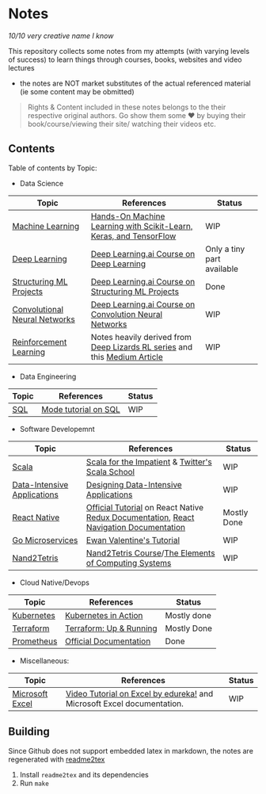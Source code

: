 # Notes
*10/10 very creative name I know*

This repository collects some notes from my attempts (with varying levels of success) 
to learn things through courses, books, websites and video lectures
- the notes are NOT market substitutes of the actual referenced material 
  (ie some content may be obmitted)

> Rights & Content included in these notes  belongs to the their respective original  authors. 
> Go show them some :heart: by buying their book/course/viewing their site/
> watching their videos etc.

## Contents
Table of contents  by Topic:
- Data Science

| Topic | References | Status |
| --- | --- | --- |
| [Machine Learning](build/data_science/hands_on_ml/hands_on_ml.md) | [Hands-On Machine Learning with Scikit-Learn, Keras, and TensorFlow](https://www.oreilly.com/library/view/hands-on-machine-learning/9781492032632/) | WIP |
| [Deep Learning](build/data_science/deep_learning_ai/deep_learning.md) | [Deep Learning.ai Course on Deep Learning](https://www.coursera.org/learn/neural-networks-deep-learning) | Only a tiny part available |
| [Structuring ML Projects](build/data_science/deep_learning_ai/structuring_ml_projects.md) | [Deep Learning.ai Course on Structuring ML Projects](https://www.coursera.org/learn/machine-learning-projects) | Done |
| [Convolutional Neural Networks](build/data_science/deep_learning_ai/convolution_neural_nets.md) | [Deep Learning.ai Course on Convolution Neural Networks](https://www.coursera.org/learn/convolutional-neural-networks) | WIP |
| [Reinforcement Learning](build/data_science/deep_lizard/reinforcement_learning.md) | Notes heavily derived from [Deep Lizards RL series](https://deeplizard.com/learn/playlist/PLZbbT5o_s2xoWNVdDudn51XM8lOuZ_Njv) and this [Medium Article](https://towardsdatascience.com/introduction-to-reinforcement-learning-markov-decision-process-44c533ebf8d) | WIP |


- Data Engineering

| Topic | References | Status |
| --- | --- | --- |
| [SQL](build/data_engineering/sql/sql.md) | [Mode tutorial on SQL](https://mode.com/sql-tutorial/introduction-to-sql) | WIP |


- Software Developemnt

| Topic | References | Status |
| --- | --- | --- |
| [Scala](build/software_dev/scala_impatient/scala.md) | [Scala for the Impatient](https://horstmann.com/scala/) &amp; [Twitter's Scala School]( https://twitter.github.io/scala_school/ ) | WIP |
| [Data-Intensive Applications](build/software_dev/data_intense_apps/data_apps.md) | [Designing Data-Intensive Applications](https://www.oreilly.com/library/view/designing-data-intensive-applications/9781491903063/) | WIP |
| [React Native](build/software_dev/react_native/react_native.md) | [Official Tutorial](http://reactnative.dev/docs/tutorial) on React Native [Redux Documentation](https://redux.js.org/), [React Navigation Documentation](https://reactnavigation.org/) | Mostly Done |
| [Go Microservices](build/software_dev/gomicro/go_microservices.md) | [Ewan Valentine's Tutorial](https://ewanvalentine.io/microservices-in-golang-part-1/) | WIP |
| [Nand2Tetris](build/software_dev/nand2tetris/nand2tetris_1.md) | [Nand2Tetris Course](https://www.coursera.org/learn/build-a-computer)/[The Elements of Computing Systems](https://mitpress.mit.edu/books/elements-computing-systems-second-edition)| WIP |


- Cloud Native/Devops

| Topic | References | Status |
| --- | --- | --- |
| [Kubernetes](build/cloud_native/k8s_in_action/k8s.md) | [Kubernetes in Action](https://www.manning.com/books/kubernetes-in-action)  | Mostly done |
| [Terraform](build/cloud_native/terraform/terraform.md) | [Terraform: Up &amp; Running](https://www.terraformupandrunning.com/) | Mostly Done |
| [Prometheus](build/cloud_native/prometheus/prometheus.md) | [Official Documentation](https://prometheus.io.) | Done |


- Miscellaneous:

| Topic | References | Status |
| --- | --- | --- |
| [Microsoft Excel](build/miscellanceous/ms_excel/excel.md) | [Video Tutorial on Excel by edureka!](https://www.youtube.com/watch?v=RdTozKPY_OQ) and Microsoft Excel documentation. | WIP | 

## Building
Since Github does not support embedded latex in markdown, the notes are
regenerated with [readme2tex](https://github.com/leegao/readme2tex)
1. Install `readme2tex` and its dependencies
2. Run `make`
